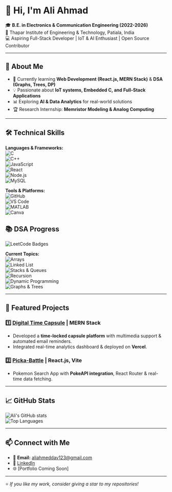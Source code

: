 # 👋 Hi, I'm Ali Ahmad  

🎓 **B.E. in Electronics & Communication Engineering (2022-2026)**  
📍 Thapar Institute of Engineering & Technology, Patiala, India  
💻 Aspiring Full-Stack Developer | IoT & AI Enthusiast | Open Source Contributor  

---

## 🚀 About Me  
- 🌱 Currently learning **Web Development (React.js, MERN Stack)** & **DSA (Graphs, Trees, DP)**  
- 💡 Passionate about **IoT systems, Embedded C, and Full-Stack Applications**  
- 📊 Exploring **AI & Data Analytics** for real-world solutions  
- 🏆 Research Internship: **Memristor Modeling & Analog Computing**  

---

## 🛠️ Technical Skills  

**Languages & Frameworks:**  
![C](https://img.shields.io/badge/C-00599C?style=for-the-badge&logo=c&logoColor=white)  
![C++](https://img.shields.io/badge/C++-00599C?style=for-the-badge&logo=cplusplus&logoColor=white)  
![JavaScript](https://img.shields.io/badge/JavaScript-F7DF1E?style=for-the-badge&logo=javascript&logoColor=black)  
![React](https://img.shields.io/badge/React-20232A?style=for-the-badge&logo=react&logoColor=61DAFB)  
![Node.js](https://img.shields.io/badge/Node.js-43853D?style=for-the-badge&logo=node.js&logoColor=white)  
![MySQL](https://img.shields.io/badge/MySQL-4479A1?style=for-the-badge&logo=mysql&logoColor=white)  


**Tools & Platforms:**  
![GitHub](https://img.shields.io/badge/GitHub-100000?style=for-the-badge&logo=github&logoColor=white)  
![VS Code](https://img.shields.io/badge/VSCode-0078d7?style=for-the-badge&logo=visual-studio-code&logoColor=white)  
![MATLAB](https://img.shields.io/badge/MATLAB-FF4500?style=for-the-badge&logo=mathworks&logoColor=white)  
![Canva](https://img.shields.io/badge/Canva-00C4CC?style=for-the-badge&logo=canva&logoColor=white)  


## 📚 DSA Progress  
![LeetCode Badges](https://leetcode-badge-showcase.vercel.app/api?username=eUenlAKOJd&animated=true)

**Current Topics:**  
![Arrays](https://img.shields.io/badge/Arrays-Progress-brightgreen?style=for-the-badge)  
![Linked List](https://img.shields.io/badge/Linked%20List-Learning-blue?style=for-the-badge)  
![Stacks & Queues](https://img.shields.io/badge/Stacks%20&%20Queues-Ongoing-orange?style=for-the-badge)  
![Recursion](https://img.shields.io/badge/Recursion-Done-green?style=for-the-badge)  
![Dynamic Programming](https://img.shields.io/badge/DP-Learning-yellow?style=for-the-badge)  
![Graphs & Trees](https://img.shields.io/badge/Graphs%20&%20Trees-In%20Progress-red?style=for-the-badge)  



---

## 📂 Featured Projects  

### 1️⃣ [Digital Time Capsule](https://github.com/Bhayankarcoder/Digital-Time-Capsule-2) | MERN Stack  
- Developed a **time-locked capsule platform** with multimedia support & automated email reminders.  
- Integrated real-time analytics dashboard & deployed on **Vercel**.  

### 2️⃣ [Picka-Battle](https://pikachu-omega.vercel.app/) | React.js, Vite  
- Pokemon Search App with **PokeAPI integration**, React Router & real-time data fetching.  

---

## 📈 GitHub Stats  

![Ali's GitHub stats](https://github-readme-stats.vercel.app/api?username=nextGenAli&show_icons=true&theme=radical)  
![Top Languages](https://github-readme-stats.vercel.app/api/top-langs/?username=nextGenAli&layout=compact&theme=radical)  

---

## 📫 Connect with Me  
- 📧 **Email:** aliahmeddav123@gmail.com  
- 💼 [LinkedIn](https://www.linkedin.com/in/ali-ahmad-35739128b/)  
- 🌐 [Portfolio Coming Soon]  

---

⭐ *If you like my work, consider giving a star to my repositories!*  
